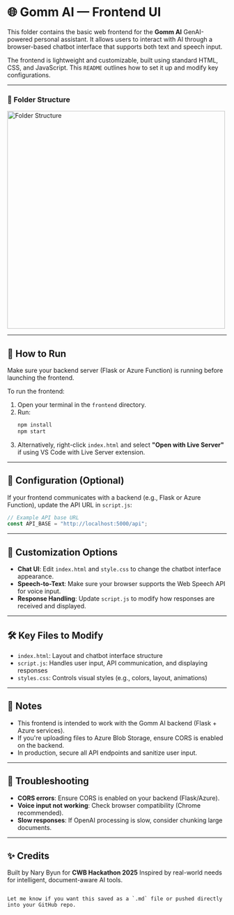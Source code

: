 
# 🌐 Gomm AI — Frontend UI

This folder contains the basic web frontend for the **Gomm AI** GenAI-powered personal assistant. It allows users to interact with AI through a browser-based chatbot interface that supports both text and speech input.

The frontend is lightweight and customizable, built using standard HTML, CSS, and JavaScript. This `README` outlines how to set it up and modify key configurations.

---

### 📁 Folder Structure

<img src="https://github.com/NAry-Byun/CWB_Hackathon-2025/blob/main/frontend/src/imag/frontend_structure.png?raw=true" alt="Folder Structure" width="500"/>


---
## 🚀 How to Run

Make sure your backend server (Flask or Azure Function) is running before launching the frontend.

To run the frontend:

1. Open your terminal in the `frontend` directory.
2. Run:
   ```bash
   npm install
   npm start


3. Alternatively, right-click `index.html` and select **"Open with Live Server"** if using VS Code with Live Server extension.

---

## 🔧 Configuration (Optional)

If your frontend communicates with a backend (e.g., Flask or Azure Function), update the API URL in `script.js`:

```js
// Example API base URL
const API_BASE = "http://localhost:5000/api";
```

---

## 🎨 Customization Options

* **Chat UI**: Edit `index.html` and `style.css` to change the chatbot interface appearance.
* **Speech-to-Text**: Make sure your browser supports the Web Speech API for voice input.
* **Response Handling**: Update `script.js` to modify how responses are received and displayed.

---

## 🛠 Key Files to Modify

* `index.html`: Layout and chatbot interface structure
* `script.js`: Handles user input, API communication, and displaying responses
* `styles.css`: Controls visual styles (e.g., colors, layout, animations)

---

## 📌 Notes

* This frontend is intended to work with the Gomm AI backend (Flask + Azure services).
* If you're uploading files to Azure Blob Storage, ensure CORS is enabled on the backend.
* In production, secure all API endpoints and sanitize user input.

---

## 🧪 Troubleshooting

* **CORS errors**: Ensure CORS is enabled on your backend (Flask/Azure).
* **Voice input not working**: Check browser compatibility (Chrome recommended).
* **Slow responses**: If OpenAI processing is slow, consider chunking large documents.

---

## ✨ Credits

Built by Nary Byun for **CWB Hackathon 2025**
Inspired by real-world needs for intelligent, document-aware AI tools.

```

Let me know if you want this saved as a `.md` file or pushed directly into your GitHub repo.
```
